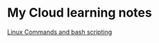 # My Cloud learning notes

[Linux Commands and bash scripting](https://github.com/keerthan0521/cloud-notes/tree/42a2ae12859035042f8d880d4300751001fa5262/Linux%20)

